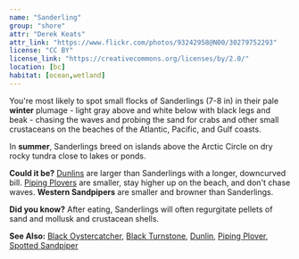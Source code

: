 ```yaml
---
name: "Sanderling"
group: "shore"
attr: "Derek Keats"
attr_link: "https://www.flickr.com/photos/93242958@N00/30279752293"
license: "CC BY"
license_link: "https://creativecommons.org/licenses/by/2.0/"
location: [bc]
habitat: [ocean,wetland]
---
```

You're most likely to spot small flocks of Sanderlings (7-8 in) in their pale **winter** plumage - light gray above and white below with black legs and beak - chasing the waves and probing the sand for crabs and other small crustaceans on the beaches of the Atlantic, Pacific, and Gulf coasts.

In **summer**, Sanderlings breed on islands above the Arctic Circle on dry rocky tundra close to lakes or ponds.

**Could it be?** [Dunlins](/birds/dunlin/) are larger than Sanderlings with a longer, downcurved bill. [Piping Plovers](/birds/pipplov/) are smaller, stay higher up on the beach, and don't chase waves. **Western Sandpipers** are smaller and browner than Sanderlings.

**Did you know?** After eating, Sanderlings will often regurgitate pellets of sand and mollusk and crustacean shells.

<!-- generated, do not edit -->
**See Also:**
[Black Oystercatcher](/birds/bloyster/),
[Black Turnstone](/birds/blturnstone/),
[Dunlin](/birds/dunlin/),
[Piping Plover](/birds/pipplov/),
[Spotted Sandpiper](/birds/spotsand/)
